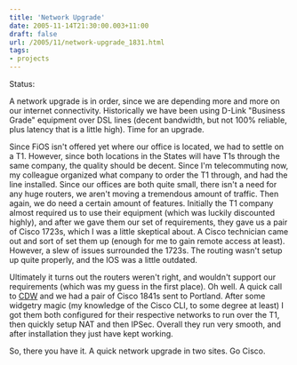 ```yaml
---
title: 'Network Upgrade'
date: 2005-11-14T21:30:00.003+11:00
draft: false
url: /2005/11/network-upgrade_1831.html
tags: 
- projects
---
```


Status:  
  

A network upgrade is in order, since we are depending more and more on our internet connectivity. Historically we have been using D-Link "Business Grade" equipment over DSL lines (decent bandwidth, but not 100% reliable, plus latency that is a little high). Time for an upgrade.

Since FiOS isn't offered yet where our office is located, we had to settle on a T1. However, since both locations in the States will have T1s through the same company, the quality should be decent. Since I'm telecommuting now, my colleague organized what company to order the T1 through, and had the line installed. Since our offices are both quite small, there isn't a need for any huge routers, we aren't moving a tremendous amount of traffic. Then again, we do need a certain amount of features. Initially the T1 company almost required us to use their equipment (which was luckily discounted highly), and after we gave them our set of requirements, they gave us a pair of Cisco 1723s, which I was a little skeptical about. A Cisco technician came out and sort of set them up (enough for me to gain remote access at least). However, a slew of issues surrounded the 1723s. The routing wasn't setup up quite properly, and the IOS was a little outdated.

Ultimately it turns out the routers weren't right, and wouldn't support our requirements (which was my guess in the first place). Oh well. A quick call to [CDW](http://www.cdw.com) and we had a pair of Cisco 1841s sent to Portland. After some widgetry magic (my knowledge of the Cisco CLI, to some degree at least) I got them both configured for their respective networks to run over the T1, then quickly setup NAT and then IPSec. Overall they run very smooth, and after installation they just have kept working.

So, there you have it. A quick network upgrade in two sites. Go Cisco.